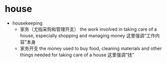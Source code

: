 # house

- housekeeping
  - 家务（尤指采购和管理开支） the work involved in taking care of a house, especially shopping and managing money 这里强调“工作内容”本身
  - 家务开支 the money used to buy food, cleaning materials and other things needed for taking care of a house 这里强调“钱”






